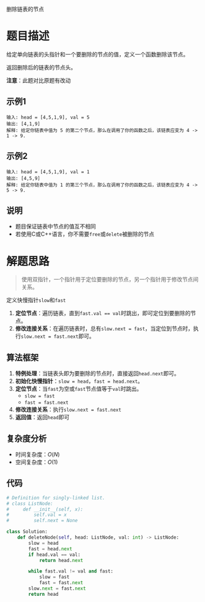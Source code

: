 删除链表的节点

# 题目描述

给定单向链表的头指针和一个要删除的节点的值，定义一个函数删除该节点。

返回删除后的链表的节点头。

**注意**：此题对比原题有改动

## 示例1

```
输入: head = [4,5,1,9], val = 5
输出: [4,1,9]
解释: 给定你链表中值为 5 的第二个节点，那么在调用了你的函数之后，该链表应变为 4 -> 1 -> 9.
```

## 示例2

```
输入: head = [4,5,1,9], val = 1
输出: [4,5,9]
解释: 给定你链表中值为 1 的第三个节点，那么在调用了你的函数之后，该链表应变为 4 -> 5 -> 9.
```

## 说明

- 题目保证链表中节点的值互不相同
- 若使用C或C++语言，你不需要`free`或`delete`被删除的节点

# 解题思路

> 使用双指针，一个指针用于定位要删除的节点，另一个指针用于修改节点间关系。

定义快慢指针`slow`和`fast`

1. **定位节点**：遍历链表，直到`fast.val == val`时跳出，即可定位到要删除的节点。
2. **修改连接关系**：在遍历链表时，总有`slow.next = fast`，当定位到节点时，执行`slow.next = fast.next`即可。

## 算法框架

1. **特例处理**：当链表头即为要删除的节点时，直接返回`head.next`即可。
2. **初始化快慢指针**：`slow = head`，`fast = head.next`。
3. **定位节点**：当`fast`为空或`fast`节点值等于`val`时跳出。
   - `slow = fast`
   - `fast = fast.next`
4. **修改连接关系**：执行`slow.next = fast.next`
5. **返回值**：返回`head`即可

## 复杂度分析

- 时间复杂度：$O(N)$
- 空间复杂度：$O(1)$

## 代码

```python
# Definition for singly-linked list.
# class ListNode:
#     def __init__(self, x):
#         self.val = x
#         self.next = None

class Solution:
    def deleteNode(self, head: ListNode, val: int) -> ListNode:
        slow = head
        fast = head.next
        if head.val == val:
            return head.next

        while fast.val != val and fast:
            slow = fast
            fast = fast.next
        slow.next = fast.next
        return head
```

